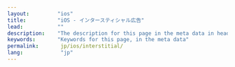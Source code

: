 ```yaml
---
layout:         "ios"
title:          "iOS - インタースティシャル広告"
lead:           ""
description:    "The description for this page in the meta data in header."
keywords:       "Keywords for this page, in the meta data"
permalink:       jp/ios/interstitial/
lang:            "jp"
---
```

